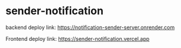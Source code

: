 # sender-notification

backend deploy link: https://notification-sender-server.onrender.com


Frontend deploy link: https://sender-notification.vercel.app
